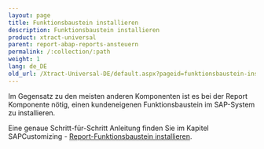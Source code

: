 ```yaml
---
layout: page
title: Funktionsbaustein installieren
description: Funktionsbaustein installieren
product: xtract-universal
parent: report-abap-reports-ansteuern
permalink: /:collection/:path
weight: 1
lang: de_DE
old_url: /Xtract-Universal-DE/default.aspx?pageid=funktionsbaustein-installieren
---
```


Im Gegensatz zu den meisten anderen Komponenten ist es bei der Report Komponente nötig, einen kundeneigenen Funktionsbaustein im SAP-System zu installieren.

Eine genaue Schritt-für-Schritt Anleitung finden Sie im Kapitel SAPCustomizing - [Report-Funktionsbaustein installieren](../sap-customizing/report-funktionsbaustein-installieren).